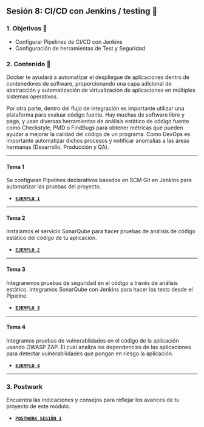 ## Sesión 8: CI/CD con Jenkins / testing 🤖

### 1. Objetivos :dart: 

- Configurar Pipelines de CI/CD con Jenkins
- Configuración de herramientas de Test y Seguridad

### 2. Contenido :blue_book:

Docker te ayudará a automatizar el despliegue de aplicaciones dentro de contenedores de software, proporcionando una capa adicional de abstracción y automatización de virtualización de aplicaciones en múltiples sistemas operativos. 

Por otra parte, dentro del flujo de integración es importante utilizar una plataforma para evaluar código fuente. Hay muchas de software libre y paga, y usan diversas herramientas de análisis estático de código fuente como Checkstyle, PMD o FindBugs para obtener métricas que pueden ayudar a mejorar la calidad del código de un programa. Como DevOps es importante automatizar dichos procesos y notificar anomalías a las áreas hermanas (Desarrollo, Producción y QA).

---

#### Tema 1

Se configuran Pipelines declarativos basados en SCM Git en Jenkins para automatizar las pruebas del proyecto.

- [**`EJEMPLO 1`**](./Ejemplo-01)

---

#### Tema 2

Instalamos el servicio SonarQube para hacer pruebas de análisis de código estático del código de tu aplicación.

- [**`EJEMPLO 2`**](./Ejemplo-02)

---

#### Tema 3

Integraremos pruebas de seguridad en el código a través de análisis estático. Integramos SonarQube con Jenkins para hacer los tests desde el Pipeline.

- [**`EJEMPLO 3`**](./Ejemplo-03)

---

#### Tema 4

Integramos pruebas de vulnerabildades en el código de la aplicación usando OWASP ZAP. El cual analiza las dependencias de las aplicaciones
para detectar vulnerabilidades que pongan en riesgo la aplicación.

- [**`EJEMPLO 4`**](./Ejemplo-04)

---

### 3. Postwork

Encuentra las indicaciones y consejos para reflejar los avances de tu proyecto de este módulo.

- [**`POSTWORK SESIÓN 1`**](./Postwork/)